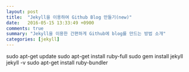 ```yaml
---
layout: post
title:  "Jekyll을 이용하여 Github Blog 만들기(new)"
date:   2016-05-15 13:33:49 +0900
comments: true
summary: "Jekyll을 이용한 간편하게 Github에 blog를 만드는 방법 소개"
categories: [jekyll]
---
```


sudo apt-get update
sudo apt-get install ruby-full
sudo gem install jekyll
jekyll -v
sudo apt-get install ruby-bundler
